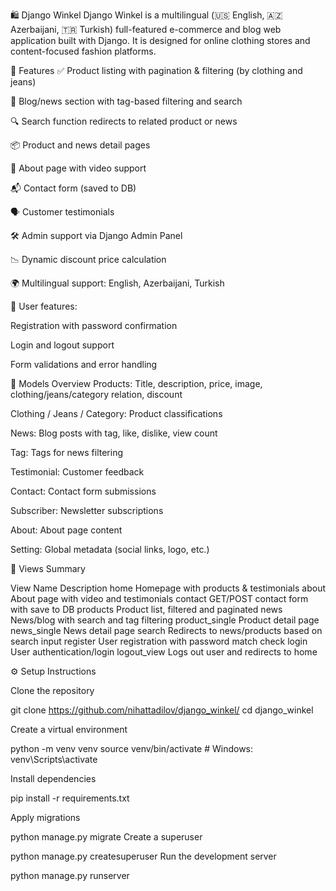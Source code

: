 🛍️ Django Winkel
Django Winkel is a multilingual (🇺🇸 English, 🇦🇿 Azerbaijani, 🇹🇷 Turkish) full-featured e-commerce and blog web application built with Django. It is designed for online clothing stores and content-focused fashion platforms.

🚀 Features
✅ Product listing with pagination & filtering (by clothing and jeans)

📰 Blog/news section with tag-based filtering and search

🔍 Search function redirects to related product or news

📦 Product and news detail pages

🧾 About page with video support

📬 Contact form (saved to DB)

🗣️ Customer testimonials

🛠️ Admin support via Django Admin Panel

📉 Dynamic discount price calculation

🌍 Multilingual support: English, Azerbaijani, Turkish

👤 User features:

Registration with password confirmation

Login and logout support

Form validations and error handling

🧩 Models Overview
Products: Title, description, price, image, clothing/jeans/category relation, discount

Clothing / Jeans / Category: Product classifications

News: Blog posts with tag, like, dislike, view count

Tag: Tags for news filtering

Testimonial: Customer feedback

Contact: Contact form submissions

Subscriber: Newsletter subscriptions

About: About page content

Setting: Global metadata (social links, logo, etc.)

📄 Views Summary

View Name	Description
home	Homepage with products & testimonials
about	About page with video and testimonials
contact	GET/POST contact form with save to DB
products	Product list, filtered and paginated
news	News/blog with search and tag filtering
product_single	Product detail page
news_single	News detail page
search	Redirects to news/products based on search input
register	User registration with password match check
login	User authentication/login
logout_view	Logs out user and redirects to home



⚙️ Setup Instructions


Clone the repository

git clone https://github.com/nihattadilov/django_winkel/
cd django_winkel


Create a virtual environment

python -m venv venv
source venv/bin/activate  # Windows: venv\Scripts\activate


Install dependencies

pip install -r requirements.txt


Apply migrations

python manage.py migrate
Create a superuser


python manage.py createsuperuser
Run the development server


python manage.py runserver
